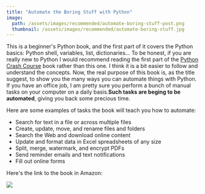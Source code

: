 ```yaml
---
title: "Automate the Boring Stuff with Python"
image:
  path: /assets/images/recommended/automate-boring-stuff-post.png
  thumbnail: /assets/images/recommended/automate-boring-stuff.jpg
---
```


This is a beginner's Python book, and the first part of it covers the Python basics: Python shell, variables, list, dictionaries...
To be honest, if you are really new to Python I would recommend reading the first part of the [Python Crash Course](https://gustavosaidler.com/recommended/python-crash-course/) book rather than this one. I think it is a bit easier to follow and understand the concepts.
Now, the real purpose of this book is, as the title suggest, to show you the many ways you can automate things with Python. If you have an office job, I am pretty sure you perform a bunch of manual tasks on your computer on a daily basis.**Such tasks are beging to be automated**, giving you back some precious time.

Here are some examples of tasks the book will teach you how to automate:

- Search for text in a file or across multiple files
- Create, update, move, and rename files and folders
- Search the Web and download online content
- Update and format data in Excel spreadsheets of any size
- Split, merge, watermark, and encrypt PDFs
- Send reminder emails and text notifications
- Fill out online forms

Here's the link to the book in Amazon:

<a target="_blank"  href="https://www.amazon.com/gp/product/1593275994/ref=as_li_tl?ie=UTF8&camp=1789&creative=9325&creativeASIN=1593275994&linkCode=as2&tag=gustavosaidle-20&linkId=277d0ce7d1e254279b8737d0b1e532f3"><img border="0" src="//ws-na.amazon-adsystem.com/widgets/q?_encoding=UTF8&MarketPlace=US&ASIN=1593275994&ServiceVersion=20070822&ID=AsinImage&WS=1&Format=_SL250_&tag=gustavosaidle-20" ></a><img src="//ir-na.amazon-adsystem.com/e/ir?t=gustavosaidle-20&l=am2&o=1&a=1593275994" width="1" height="1" border="0" alt="" style="border:none !important; margin:0px !important;" />
